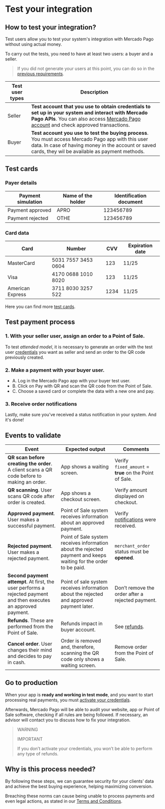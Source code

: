# Test your integration

## How to test your integration?

Test users allow you to test your system's integration with Mercado Pago without using actual money.

To carry out the tests, you need to have at least two users: a buyer and a seller.

> If you did not generate your users at this point, you can do so in the [previous requirements](https://www.mercadopago[FAKER][URL][DOMAIN]/developers/en/guides/in-person-payments/qr-code/pre-requisites).


| Test user types | Description |
| --- | --- |
| Seller | **Test account that you use to obtain credentials to set up in your system and interact with Mercado Pago APIs**. You can also access [Mercado Pago account](https://www.mercadopago.com.ar/activities) and check approved transactions. |
| Buyer | **Test account you use to test the buying process**. You must access Mercado Pago app with this user data. In case of having money in the account or saved cards, they wil be available as payment methods. |

## Test cards

### Payer details

| Payment simulation | Name of the holder | Identification document |
| --- | --- | --- |
| Payment approved | APRO | 123456789 |
| Payment rejected | OTHE | 123456789 |

### Card data

| Card | Number | CVV | Expiration date |
| --- | --- | --- | --- |
| MasterCard | 5031 7557 3453 0604 | 123 | 11/25 |
| Visa | 4170 0688 1010 8020 | 123 | 11/25 |
| American Express | 3711 8030 3257 522 | 1234 | 11/25 |

Here you can find more [test cards](https://www.mercadopago[FAKER][URL][DOMAIN]/developers/en/guides/resources/localization/local-cards).

## Test payment process

### 1. With your seller user, assign an order to a Point of Sale. 

To test *attended model*, it is necessary to generate an order with the test user [credentials]([FAKER][CREDENTIALS][URL]) you want as seller and send an order to the QR code previously created.

### 2. Make a payment with your buyer user.

- A. Log in the Mercado Pago app with your buyer test user. 
- B. Click on Pay with QR and scan the QR code from the Point of Sale. 
- C. Choose a saved card or complete the data with a new one and pay. 

### 3. Receive order notifications

Lastly, make sure you’ve received a status notification in your system. And it's done!

## Events to validate

| Event | Expected output | Comments |
| --- | --- | --- |
| **QR scan before creating the order**. A client scans a QR code before to making an order.| App shows a waiting screen. | Verify `fixed_amount` = **true** on the Point of Sale. |
| **QR scanning**. User scans QR code after order is created.| App shows a checkout screen. | Verify amount displayed on checkout. |
| **Approved payment**. User makes a successful payment. | Point of Sale system receives information about an approved payment.| Verify [notifications](https://www.mercadopago[FAKER][URL][DOMAIN]/developers/en/guides/notifications/ipn) were received. |
| **Rejected payment**. User makes a rejected payment.| Point of Sale system receives information about the rejected payment and keeps waiting for the order to be paid.| `merchant_order` status must be **opened**. |
| **Second payment attempt**. At first, the user performs a rejected payment and then executes an approved payment. | Point of sale system receives information about the rejected and approved payment later.| Don’t remove the order after a rejected payment.|
| **Refunds**. These are performed from the Point of Sale.| Refunds impact in buyer account.| See [refunds](https://www.mercadopago[FAKER][URL][DOMAIN]/developers/en/guides/manage-account/account/cancellations-and-refunds/#bookmark_refunds). |
| **Cancel order**. User changes their mind and decides to pay in cash. | Order is removed and, therefore, scanning the QR code only shows a waiting screen. | Remove order from the Point of Sale. |

## Go to production

When your app is **ready and working in test mode**, and you want to start processing real payments, you must [activate your credentials]([FAKER][CREDENTIALS][URL]). 

Afterwards, Mercado Pago will be able to audit your website, app or Point of Sale software, checking if all rules are being followed. If necessary, an advisor will contact you to discuss how to fix your integration. 

> WARNING
> 
> IMPORTANT
> 
> If you don’t activate your credentials, you won’t be able to perform any type of refunds.

## Why is this process needed?

By following these steps, we can guarantee security for your clients’ data and achieve the best buying experience, helping maximizing conversion.

Breaching these norms can cause being unable to process payments and even legal actions, as stated in our [Terms and Conditions](https://www.mercadopago[FAKER][URL][DOMAIN]/ayuda/terminos-y-condiciones_299).
